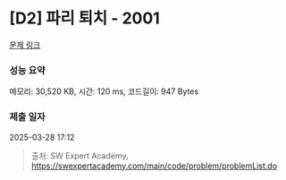 # [D2] 파리 퇴치 - 2001 

[문제 링크](https://swexpertacademy.com/main/code/problem/problemDetail.do?contestProbId=AV5PzOCKAigDFAUq) 

### 성능 요약

메모리: 30,520 KB, 시간: 120 ms, 코드길이: 947 Bytes

### 제출 일자

2025-03-28 17:12



> 출처: SW Expert Academy, https://swexpertacademy.com/main/code/problem/problemList.do